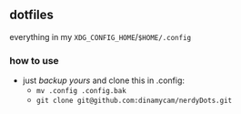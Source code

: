 ## dotfiles
everything in my `XDG_CONFIG_HOME`/`$HOME/.config`
### how to use
- just *backup yours* and clone this in .config:
    - `
    mv .config .config.bak
    `
    - `
    git clone git@github.com:dinamycam/nerdyDots.git
    `


